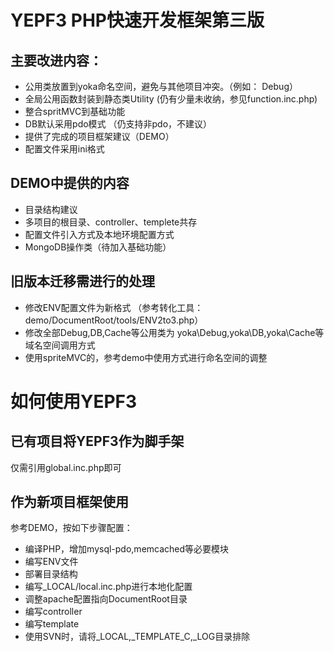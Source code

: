 YEPF3 PHP快速开发框架第三版
===================================

主要改进内容：
------------------
+ 公用类放置到yoka命名空间，避免与其他项目冲突。（例如： Debug）
+ 全局公用函数封装到静态类Utility (仍有少量未收纳，参见function.inc.php)
+ 整合spritMVC到基础功能
+ DB默认采用pdo模式 （仍支持非pdo，不建议）
+ 提供了完成的项目框架建议（DEMO）
+ 配置文件采用ini格式

DEMO中提供的内容
------------------
+ 目录结构建议
+ 多项目的根目录、controller、templete共存
+ 配置文件引入方式及本地环境配置方式
+ MongoDB操作类（待加入基础功能）

旧版本迁移需进行的处理
------------------
+ 修改ENV配置文件为新格式 （参考转化工具：demo/DocumentRoot/tools/ENV2to3.php）
+ 修改全部Debug,DB,Cache等公用类为 yoka\Debug,yoka\DB,yoka\Cache等域名空间调用方式
+ 使用spriteMVC的，参考demo中使用方式进行命名空间的调整

如何使用YEPF3
==================

已有项目将YEPF3作为脚手架
------------------
仅需引用global.inc.php即可

作为新项目框架使用
------------------
参考DEMO，按如下步骤配置：
+ 编译PHP，增加mysql-pdo,memcached等必要模块
+ 编写ENV文件
+ 部署目录结构
+ 编写_LOCAL/local.inc.php进行本地化配置
+ 调整apache配置指向DocumentRoot目录
+ 编写controller
+ 编写template
+ 使用SVN时，请将_LOCAL,_TEMPLATE_C,_LOG目录排除



